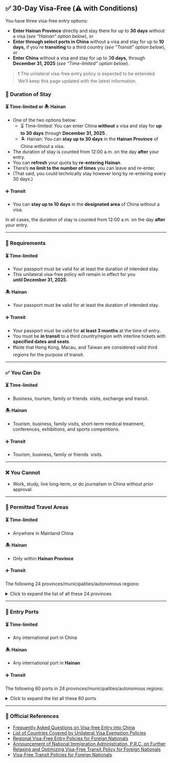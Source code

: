 ## ✅ 30-Day Visa-Free (⚠️ with Conditions)

You have three visa-free entry options:

- **Enter Hainan Province** directly and stay there for up to **30 days** without a visa (*see “Hainan” option below*), or
- **Enter through select ports in China** without a visa and stay for up to **10 days,** if you're **transiting** to a third country (*see “Transit” option below*), or
- **Enter China** without a visa and stay for up to 3**0 days,** through **December 31, 2025** (*see “Time-limited” option below*).

> ❗ The unilateral visa-free entry policy is expected to be extended. We’ll keep this page updated with the latest information.

### 📅 Duration of Stay

####  ⏳ Time-limited or 🏝️ Hainan

- One of the two options below:
    - ⏳ Time-limited: You can enter China **without** a visa and stay for **up to 30 days** through **December 31, 2025** .
    - 🏝️ Hainan: You can **stay up to 30 days** in the **Hainan Province** of China without a visa.
- The duration of stay is counted from 12:00 a.m. on the day **after** your entry.
- You can **refresh** your quota by **re-entering Hainan**.
- There’s **no limit to the number of times** you can leave and re-enter.
- (That said, you could technically stay however long by re-entering every 30 days.)

####  ✈️ Transit

- You can **stay up to 10 days** in the **designated area** of China without a visa.

In all cases, the duration of stay is counted from 12:00 a.m. on the day **after** your entry.

---

### 🛂 Requirements

#### ⏳ Time-limited

- Your passport must be valid for at least the duration of intended stay.
- This unilateral visa-free policy will remain in effect for you **until December 31, 2025**.

#### 🏝️ Hainan

- Your passport must be valid for at least the duration of intended stay.

####  ✈️ Transit

- Your passport must be valid for **at least 3 months** at the time of entry.
- You must be  **in transit** to a third country/region with interline tickets with **specified dates and seats**.
- ❗Note that Hong Kong, Macau, and Taiwan are considered valid third regions for the purpose of transit.

---

### ✅ You Can Do

#### ⏳ Time-limited

- Business, tourism, family or friends visits, exchange and transit.

#### 🏝️ Hainan

- Tourism, business, family visits, short-term medical treatment, conferences, exhibitions, and sports competitions.

####  ✈️ Transit

- Tourism, business, family or friends visits.

---

### ❌ You Cannot

- Work, study, live long-term, or do journalism in China without prior approval.

---

### 📍 Permitted Travel Areas

#### ⏳ Time-limited

- Anywhere in Mainland China

#### 🏝️ Hainan

- Only within **Hainan Province**

#### ✈️ Transit

The following 24 provinces/municipalities/autonomous regions:

<details>
<summary>Click to expand the list of all these 24 provinces</summary>

1. **Anhui**: all cities
2. **Beijing**: all cities
3. **Chongqing**: all cities
4. **Fujian**: Fuzhou, Xiamen
5. **Guangdong**: all cities
6. **Guangxi**: Nanning, Liuzhou, Guilin, Wuzhou, Beihai, Fangchenggang, Qinzhou, Guigang, Yulin, Hezhou, Hechi,Laibin
7. **Guizhou**: all cities
8. **Hainan**: all cities
9. **Hebei**: all cities
10. **Heilongjiang**: Harbin only
11. **Henan**: all cities
12. **Hubei**: all cities
13. **Hunan**: all cities
14. **Jiangsu**: all cities
15. **Jiangxi**: Nanchang, Jingdezhen
16. **Liaoning**: all cities
17. **Shaanxi**: all cities
18. **Shandong**: all cities
19. **Shanghai**: all cities
20. **Shanxi**: Taiyuan, Datong
21. **Sichuan**: Chengdu, Zigong, Luzhou, Deyang, Mianyang, Leshan, Nanchong, Meishan, Yibin, Guang’an, Dazhou, Ya’an, Ziyang
22. **Tianjin**: all cities
23. **Yunnan**: Kunming, Lijiang, Chuxiong, Honghe, Wenshan, Pu'er, Xishuangbanna, Dehong
24. **Zhejiang**: all cities

</details>

---

### 🛬 Entry Ports

#### ⏳ Time-limited

- Any international port in China

#### 🏝️ Hainan

- Any international port in **Hainan**

####  ✈️ Transit

The following 60 ports in 24 provinces/municipalities/autonomous regions:

<details>
<summary>Click to expand the list all these 60 ports</summary>

1. **Anhui**
    - Hefei Xinqiao International Airport
    - Huangshan Tunxi International Airport
2. **Beijing**
    - Beijing Capital International Airport
    - Beijing Daxing International Airport
3. **Chongqing**
    - Chongqing Jiangbei International Airport
4. **Fujian**
    - Fuzhou Changle International Airport
    - Xiamen Gaoqi International Airport
    - Quanzhou Jinjiang International Airport
    - Wuyishan Airport
    - Xiamen Port (Passenger)
5. **Guangdong**
    - Guangzhou Baiyun International Airport
    - Shenzhen Bao'an International Airport
    - Jieyang Chaoshan International Airport
    - Nansha Port (Passenger)
    - Shekou Port (Passenger)
6. **Guangxi**
    - Nanning Wuxu International Airport
    - Guilin Liangjiang International Airport
    - Beihai Fucheng Airport
    - Beihai Port (Passenger)
7. **Guizhou**
    - Guiyang Longdongbao International Airport
8. **Hainan**
    - Haikou Meilan International Airport
    - Sanya Phoenix International Airport
9. **Hebei**
    - Shijiazhuang Zhengding International Airport
    - Qinhuangdao Port (Passenger)
10. **Heilongjiang**
    - Harbin Taiping International Airport
11. **Henan**
    - Zhengzhou Xinzheng International Airport
12. **Hubei**
    - Wuhan Tianhe International Airport
13. **Hunan**
    - Changsha Huanghua International Airport
    - Zhangjiajie Hehua International Airport
14. **Jiangsu**
    - Nanjing Lukou International Airport
    - Shuofang International Airport
    - Lianyungang Port (Passenger)
15. **Jiangxi**
    - Nanchang Changbei International Airport
16. **Liaoning**
    - Shenyang Taoxian International Airport
    - Dalian Zhoushuizi International Airport
    - Dalian Port (Passenger)
17. **Shaanxi**
    - Xi'an Xianyang International Airport
18. **Shandong**
    - Jinan Yaoqiang International Airport
    - Qingdao Jiaodong International Airport
    - Yantai Penglai International Airport
    - Weihai Dashuipo International Airport
    - Qingdao Port (Passenger)
19. **Shanghai**
    - Shanghai Hongqiao International Airport
    - Shanghai Pudong International Airport
20. **Shanxi**
    - Taiyuan Wusu International Airport
21. **Sichuan**
    - Chengdu Shuangliu International Airport
    - Chengdu Tianfu International Airport
22. **Tianjin**
    - Tianjin Binhai International Airport
    - Tianjin Port (Passenger)
23. **Yunnan**
    - Kunming Changshui International Airport
    - Lijiang Sanyi International Airport
    - Mohan Railway Port
    - Chuxiong, Honghe, Wenshan, Pu'er, Xishuangbanna, Dehong (associated with Mohan Port)
24. **Zhejiang**
    - Hangzhou Xiaoshan International Airport
    - Ningbo Lishe International Airport
    - Wenzhou Longwan International Airport
    - Yiwu Airport
    - Wenzhou Port (Passenger)
    - Zhoushan Port (Passenger)
</details>

---

### 🔗 Official References

- [Frequently Asked Questions on Visa-free Entry into China](https://www.mfa.gov.cn/wjbzwfwpt/kzx/tzgg/202505/t20250521_11629813.html)
- [List of Countries Covered by Unilateral Visa Exemption Policies](https://en.nia.gov.cn/n147418/n147463/c181350/content.html)
- [Regional Visa-Free Entry Policies for Foreign Nationals](https://en.nia.gov.cn/n147418/n147463/c180637/content.html)
- [Announcement of National Immigration Administration, P.R.C. on Further Relaxing and Optimizing Visa-Free Transit Policy for Foreign Nationals](https://en.nia.gov.cn/n147418/n147468/c178053/content.html)
- [Visa-Free Transit Policies for Foreign Nationals](https://en.nia.gov.cn/n147418/n147463/c156086/content.html)